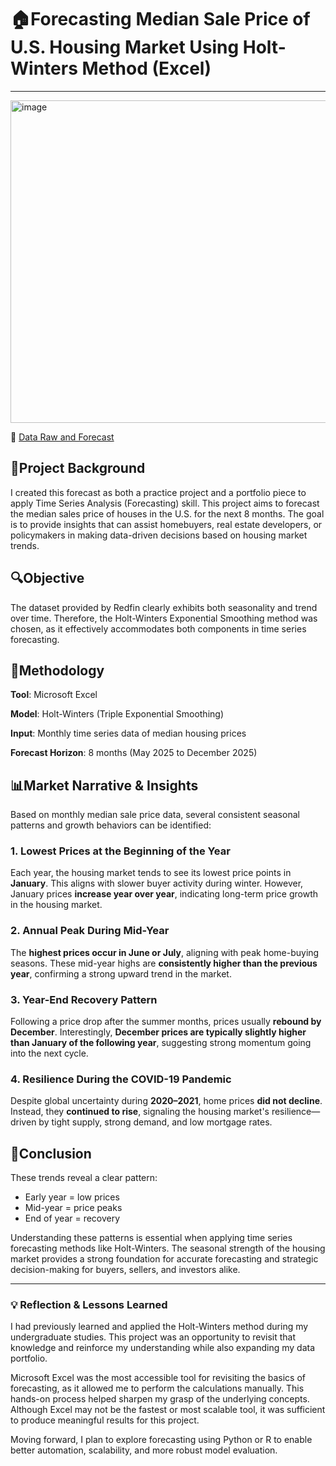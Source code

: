 # 🏠Forecasting Median Sale Price of U.S. Housing Market Using Holt-Winters Method (Excel)

---

<img width="516" alt="image" src="https://github.com/user-attachments/assets/513133aa-cef4-4f7d-9fb9-89398d3b39cd" />

📁 [Data Raw and Forecast](https://github.com/azizahproject/Median-Sales-Housing-Data-Forecasting/raw/refs/heads/main/Median_Sales_Forecast.xlsx)

## 📌Project Background
I created this forecast as both a practice project and a portfolio piece to apply Time Series Analysis (Forecasting) skill. This project aims to forecast the median sales price of houses in the U.S. for the next 8 months. The goal is to provide insights that can assist homebuyers, real estate developers, or policymakers in making data-driven decisions based on housing market trends.

## 🔍Objective
The dataset provided by Redfin clearly exhibits both seasonality and trend over time. Therefore, the Holt-Winters Exponential Smoothing method was chosen, as it effectively accommodates both components in time series forecasting.

## 🧠Methodology

**Tool**: Microsoft Excel

**Model**: Holt-Winters (Triple Exponential Smoothing)

**Input**: Monthly time series data of median housing prices

**Forecast Horizon**: 8 months (May 2025 to December 2025)


## 📊Market Narrative & Insights

Based on monthly median sale price data, several consistent seasonal patterns and growth behaviors can be identified:

### 1. Lowest Prices at the Beginning of the Year
Each year, the housing market tends to see its lowest price points in **January**. This aligns with slower buyer activity during winter. However, January prices **increase year over year**, indicating long-term price growth in the housing market.

### 2. Annual Peak During Mid-Year
The **highest prices occur in June or July**, aligning with peak home-buying seasons. These mid-year highs are **consistently higher than the previous year**, confirming a strong upward trend in the market.

### 3. Year-End Recovery Pattern
Following a price drop after the summer months, prices usually **rebound by December**. Interestingly, **December prices are typically slightly higher than January of the following year**, suggesting strong momentum going into the next cycle.

### 4. Resilience During the COVID-19 Pandemic
Despite global uncertainty during **2020–2021**, home prices **did not decline**. Instead, they **continued to rise**, signaling the housing market's resilience—driven by tight supply, strong demand, and low mortgage rates.


## 📝Conclusion

These trends reveal a clear pattern:  
- Early year = low prices  
- Mid-year = price peaks  
- End of year = recovery  

Understanding these patterns is essential when applying time series forecasting methods like Holt-Winters. The seasonal strength of the housing market provides a strong foundation for accurate forecasting and strategic decision-making for buyers, sellers, and investors alike.

---

### 💡 Reflection & Lessons Learned
I had previously learned and applied the Holt-Winters method during my undergraduate studies. This project was an opportunity to revisit that knowledge and reinforce my understanding while also expanding my data portfolio.

Microsoft Excel was the most accessible tool for revisiting the basics of forecasting, as it allowed me to perform the calculations manually. This hands-on process helped sharpen my grasp of the underlying concepts. Although Excel may not be the fastest or most scalable tool, it was sufficient to produce meaningful results for this project.

Moving forward, I plan to explore forecasting using Python or R to enable better automation, scalability, and more robust model evaluation.
